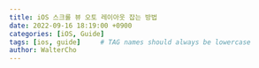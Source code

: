 ```yaml
---
title: iOS 스크롤 뷰 오토 레이아웃 잡는 방법
date: 2022-09-16 18:19:00 +0900
categories: [iOS, Guide]
tags: [ios, guide]     # TAG names should always be lowercase
author: WalterCho
---
```


